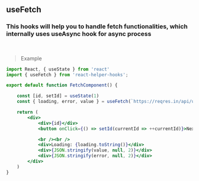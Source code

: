 ## useFetch

### This hooks will help you to handle fetch functionalities, which internally uses useAsync hook for async process

<br />

> Example

```jsx
import React, { useState } from 'react'
import { useFetch } from 'react-helper-hooks';

export default function FetchComponent() {

    const [id, setId] = useState(1)
    const { loading, error, value } = useFetch(`https://reqres.in/api/users/${id}`, {}, [id])

    return (
        <div>
            <div>{id}</div>
            <button onClick={() => setId(currentId => ++currentId)}>Next Record</button>

            <br /><br />
            <div>Loading: {loading.toString()}</div>
            <div>{JSON.stringify(value, null, 2)}</div>
            <div>{JSON.stringify(error, null, 2)}</div>
        </div>
    )
}

```